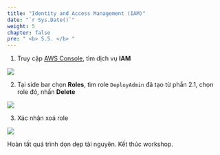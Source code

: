 ```yaml
---
title: "Identity and Access Management (IAM)"
date: "`r Sys.Date()`"
weight: 5
chapter: false
pre: " <b> 5.5. </b> "
---
```


1. Truy cập [AWS Console](https://console.aws.amazon.com/console), tìm dịch vụ **IAM**

![](/images/5.cleanup/0001-iam.png)

2. Tại side bar chọn **Roles**, tìm role `DeployAdmin` đã tạo từ phần 2.1, chọn role đó, nhấn **Delete**

![](/images/5.cleanup/0002-iam.png)

3. Xác nhận xoá role

![](/images/5.cleanup/0003-iam.png)

Hoàn tất quá trình dọn dẹp tài nguyên. Kết thúc workshop.
